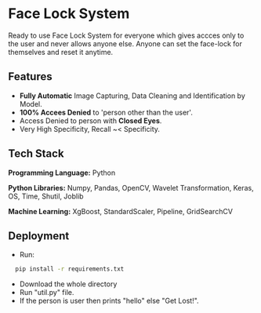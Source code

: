
# Face Lock System

Ready to use Face Lock System for everyone which gives accces only to the user and never allows anyone else. Anyone can set the face-lock for themselves and reset it anytime.


## Features

- **Fully Automatic** Image Capturing, Data Cleaning and Identification by Model.
- **100% Accees Denied** to 'person other than the user'.
- Access Denied to person with **Closed Eyes**.
- Very High Specificity, Recall ~< Specificity. 


## Tech Stack

**Programming Language:** Python

**Python Libraries:** Numpy, Pandas, OpenCV, Wavelet Transformation, Keras, OS, Time, Shutil, Joblib

**Machine Learning:** XgBoost, StandardScaler, Pipeline, GridSearchCV



## Deployment

- Run:
```bash
  pip install -r requirements.txt
```
- Download the whole directory
- Run "util.py" file.
- If the person is user then prints "hello" else "Get Lost!". 



